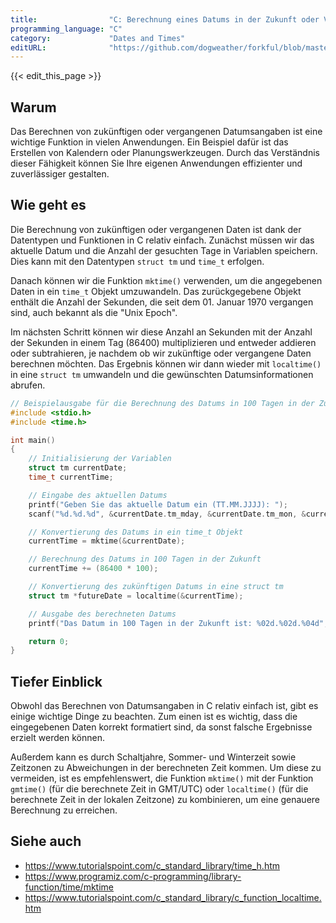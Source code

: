 ```yaml
---
title:                "C: Berechnung eines Datums in der Zukunft oder Vergangenheit"
programming_language: "C"
category:             "Dates and Times"
editURL:              "https://github.com/dogweather/forkful/blob/master/content/de/c/calculating-a-date-in-the-future-or-past.md"
---
```


{{< edit_this_page >}}

## Warum

Das Berechnen von zukünftigen oder vergangenen Datumsangaben ist eine wichtige Funktion in vielen Anwendungen. Ein Beispiel dafür ist das Erstellen von Kalendern oder Planungswerkzeugen. Durch das Verständnis dieser Fähigkeit können Sie Ihre eigenen Anwendungen effizienter und zuverlässiger gestalten.

## Wie geht es

Die Berechnung von zukünftigen oder vergangenen Daten ist dank der Datentypen und Funktionen in C relativ einfach. Zunächst müssen wir das aktuelle Datum und die Anzahl der gesuchten Tage in Variablen speichern. Dies kann mit den Datentypen `struct tm` und `time_t` erfolgen.

Danach können wir die Funktion `mktime()` verwenden, um die angegebenen Daten in ein `time_t` Objekt umzuwandeln. Das zurückgegebene Objekt enthält die Anzahl der Sekunden, die seit dem 01. Januar 1970 vergangen sind, auch bekannt als die "Unix Epoch".

Im nächsten Schritt können wir diese Anzahl an Sekunden mit der Anzahl der Sekunden in einem Tag (86400) multiplizieren und entweder addieren oder subtrahieren, je nachdem ob wir zukünftige oder vergangene Daten berechnen möchten. Das Ergebnis können wir dann wieder mit `localtime()` in eine `struct tm` umwandeln und die gewünschten Datumsinformationen abrufen.

```C
// Beispielausgabe für die Berechnung des Datums in 100 Tagen in der Zukunft
#include <stdio.h>
#include <time.h>

int main()
{
    // Initialisierung der Variablen
    struct tm currentDate;
    time_t currentTime;

    // Eingabe des aktuellen Datums
    printf("Geben Sie das aktuelle Datum ein (TT.MM.JJJJ): ");
    scanf("%d.%d.%d", &currentDate.tm_mday, &currentDate.tm_mon, &currentDate.tm_year);

    // Konvertierung des Datums in ein time_t Objekt
    currentTime = mktime(&currentDate);

    // Berechnung des Datums in 100 Tagen in der Zukunft
    currentTime += (86400 * 100);

    // Konvertierung des zukünftigen Datums in eine struct tm
    struct tm *futureDate = localtime(&currentTime);

    // Ausgabe des berechneten Datums
    printf("Das Datum in 100 Tagen in der Zukunft ist: %02d.%02d.%04d", futureDate->tm_mday, futureDate->tm_mon + 1, futureDate->tm_year + 1900);

    return 0;
}
```

## Tiefer Einblick

Obwohl das Berechnen von Datumsangaben in C relativ einfach ist, gibt es einige wichtige Dinge zu beachten. Zum einen ist es wichtig, dass die eingegebenen Daten korrekt formatiert sind, da sonst falsche Ergebnisse erzielt werden können.

Außerdem kann es durch Schaltjahre, Sommer- und Winterzeit sowie Zeitzonen zu Abweichungen in der berechneten Zeit kommen. Um diese zu vermeiden, ist es empfehlenswert, die Funktion `mktime()` mit der Funktion `gmtime()` (für die berechnete Zeit in GMT/UTC) oder `localtime()` (für die berechnete Zeit in der lokalen Zeitzone) zu kombinieren, um eine genauere Berechnung zu erreichen.

## Siehe auch

- <https://www.tutorialspoint.com/c_standard_library/time_h.htm>
- <https://www.programiz.com/c-programming/library-function/time/mktime>
- <https://www.tutorialspoint.com/c_standard_library/c_function_localtime.htm>